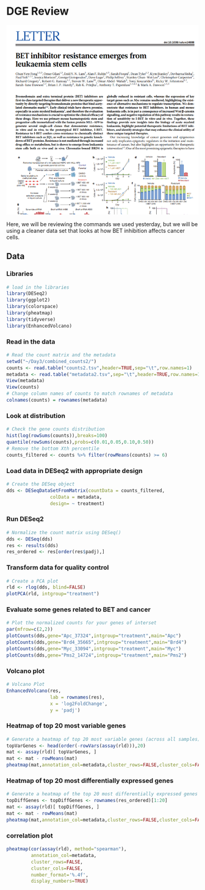 # DGE Review

<img src="../img/jq1_bet.png" width="800">

Here, we will be reviewing the commands we used yesterday, but we will be using a cleaner data set that looks at how BET inhibition affects cancer cells. 

## Data

### Libraries 
```R
# load in the libraries
library(DESeq2)
library(ggplot2)
library(colorspace)
library(pheatmap)
library(tidyverse)
library(EnhancedVolcano)
```

### Read in the data
```R
# Read the count matrix and the metadata
setwd("~/Day3/combined_counts2/")
counts <- read.table("counts2.tsv",header=TRUE,sep="\t",row.names=1)
metadata <- read.table("metadata2.tsv",sep="\t",header=TRUE,row.names=1)
View(metadata)
View(counts)
# Change column names of counts to match rownames of metadata
colnames(counts) = rownames(metadata)
```

### Look at distribution
```R
# Check the gene counts distribution
hist(log(rowSums(counts)),breaks=100)
quantile(rowSums(counts),probs=c(0.01,0.05,0.10,0.50))
# Remove the bottom Xth percentile
counts_filtered <- counts %>% filter(rowMeans(counts) >= 6)
```

### Load data in DESeq2 with appropriate design 
```R
# Create the DESeq object
dds <- DESeqDataSetFromMatrix(countData = counts_filtered,
				colData = metadata,
				design= ~ treatment)
```

### Run DESeq2
```R
# Normalize the count matrix using DESeq()
dds <- DESeq(dds)
res <- results(dds)
res_ordered <- res[order(res$padj),]
```

### Transform data for quality control
```R
# Create a PCA plot
rld <- rlog(dds, blind=FALSE)
plotPCA(rld, intgroup="treatment")
```

### Evaluate some genes related to BET and cancer
```R
# Plot the normalized counts for your genes of interset
par(mfrow=c(2,2))
plotCounts(dds,gene="Apc_37324",intgroup="treatment",main="Apc")
plotCounts(dds,gene="Brd4_35665",intgroup="treatment",main="Brd4")
plotCounts(dds,gene="Myc_33094",intgroup="treatment",main="Myc")
plotCounts(dds,gene="Pms2_14724",intgroup="treatment",main="Pms2")
```

### Volcano plot 
```R
# Volcano Plot
EnhancedVolcano(res,
                lab = rownames(res),
                x = 'log2FoldChange',
                y = 'padj')
```

### Heatmap of top 20 most variable genes
```R
# Generate a heatmap of top 20 most variable genes (across all samples)
topVarGenes <- head(order(-rowVars(assay(rld))),20)
mat <- assay(rld)[ topVarGenes, ]
mat <- mat - rowMeans(mat)
pheatmap(mat,annotation_col=metadata,cluster_rows=FALSE,cluster_cols=FALSE, show_rownames=FALSE)
```

### Heatmap of top 20 most differentially expressed genes
```R
# Generate a heatmap of the top 20 most differentially expressed genes
topDiffGenes <- topDiffGenes <- rownames(res_ordered)[1:20]
mat <- assay(rld)[ topDiffGenes, ]
mat <- mat - rowMeans(mat)
pheatmap(mat,annotation_col=metadata,cluster_rows=FALSE,cluster_cols=FALSE, show_rownames=FALSE)
```

### correlation plot
```R
pheatmap(cor(assay(rld), method="spearman"),
         annotation_col=metadata,
         cluster_rows=FALSE,
         cluster_cols=FALSE,
         number_format='%.4f',
         display_numbers=TRUE)
```
